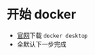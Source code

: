 # 开始 docker

-   [官网](https://docs.docker.com/desktop/install/windows-install/)下载 `docker desktop`
-   全默认下一步完成
